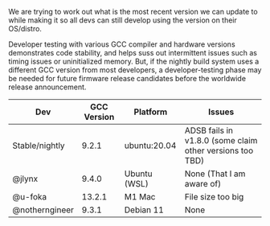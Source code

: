 We are trying to work out what is the most recent version we can update to while making it so all devs can still develop using the version on their OS/distro.

Developer testing with various GCC compiler and hardware versions demonstrates code stability, and helps suss out intermittent issues such as timing issues or uninitialized memory.  But, if the nightly build system uses a different GCC version from most developers, a developer-testing phase may be needed for future firmware release candidates before the worldwide release announcement.

| Dev      | GCC Version | Platform     | Issues|
|----------|-------------|--------------|--------------|
| Stable/nightly | 9.2.1       | ubuntu:20.04 | ADSB fails in v1.8.0 (some claim other versions too TBD) |
| @jlynx   | 9.4.0       | Ubuntu (WSL) | None (That I am aware of) |
| @u-foka | 13.2.1       | M1 Mac | File size too big |
| @notherngineer | 9.3.1       | Debian 11 | None |
